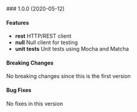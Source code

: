 <a name="1.0.0"></a> ### 1.0.0 (2020-05-12)

#### Features
* **rest** HTTP/REST client
* **null** Null client for testing
* **unit tests** Unit tests using Mocha and Matcha

#### Breaking Changes
No breaking changes since this is the first version

#### Bug Fixes
No fixes in this version

